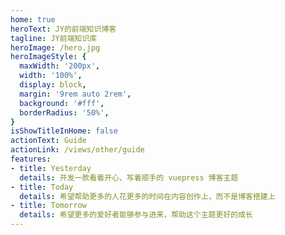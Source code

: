 ```yaml
---
home: true
heroText: JY的前端知识博客
tagline: JY前端知识库
heroImage: /hero.jpg
heroImageStyle: {
  maxWidth: '200px',
  width: '100%',
  display: block,
  margin: '9rem auto 2rem',
  background: '#fff',
  borderRadius: '50%',
}
isShowTitleInHome: false
actionText: Guide
actionLink: /views/other/guide
features:
- title: Yesterday
  details: 开发一款看着开心、写着顺手的 vuepress 博客主题
- title: Today
  details: 希望帮助更多的人花更多的时间在内容创作上，而不是博客搭建上
- title: Tomorrow
  details: 希望更多的爱好者能够参与进来，帮助这个主题更好的成长
---
```

<!-- <marquee> -->
  
  <Boxx :blockStyle="blockStyle"  />
<!-- </marquee> -->

<script>
 export default {
  data() {
   return {
    blockStyle: {'background':'#eee','color':'#000'},
    titleStyle: {'margin-right': '10%','font-size':'16px'},
    contentStyle: {'margin-right': '20%','font-size':'10px',
                               "margin-top": "1rem","margin-bottom": "0.4rem"},
   }
  }
 }
</script>
